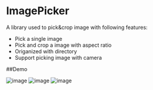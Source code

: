 # ImagePicker
A library used to pick&amp;crop image with following features:

 - Pick a single image
 - Pick and crop a image with aspect ratio
 - Origanized with directory
 - Support picking image with camera

##Demo

![image](https://raw.githubusercontent.com/onclicklistener/ImagePicker/master/art/art_pick_en.jpg)
![image](https://raw.githubusercontent.com/onclicklistener/ImagePicker/master/art/art_folder_en.jpg)
![image](https://raw.githubusercontent.com/onclicklistener/ImagePicker/master/art/art_crop_en.jpg)
